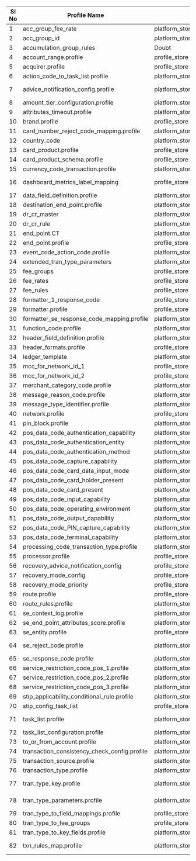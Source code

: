 | Sl No | Profile Name                             |                | services using                           |      |
| ----- | ---------------------------------------- | -------------- | ---------------------------------------- | ---- |
| 1     | acc_group_fee_rate                       | platform_store | accumulator_fees_calculator              |      |
| 2     | acc_group_id                             | platform_store | accumulator_fees_calculator              |      |
| 3     | accumulation_group_rules                 | Doubt          | fees_charges_calculator.erl              |      |
| 4     | account_range.profile                    | profile_store  |                                          |      |
| 5     | acquirer.profile                         | profile_store  |                                          |      |
| 6     | action_code_to_task_list.profile         | platform_store | action_manager.erl, path_setter.erl      |      |
| 7     | advice_notification_config.profile       | platform_store | advice_notification_enqueuer.erl, recovery_enqueuer.erl |      |
| 8     | amount_tier_configuration.profile        | platform_store | transaction_classification.erl           |      |
| 9     | attributes_timeout.profile               | platform_store | timeout_calculator.erl                   |      |
| 10    | brand.profile                            | profile_store  |                                          |      |
| 11    | card_number_reject_code_mapping.profile  | platform_store | stip_authorization.erl                   |      |
| 12    | country_code                             | platform_store | business_zone_code.erl                   |      |
| 13    | card_product.profile                     | profile_store  |                                          |      |
| 14    | card_product_schema.profile              | profile_store  |                                          |      |
| 15    | currency_code_transaction.profile        | platform_store |                                          |      |
| 16    | dashboard_metrics_label_mapping          | profile_store  | se_message_forwarder.erl, stip_authorization.erl |      |
| 17    | data_field_definition.profile            | platform_store | header_parser.erl, iso_data_parser.erl   |      |
| 18    | destination_end_point.profile            | platform_store |                                          |      |
| 19    | dr_cr_master                             | platform_store | se_ledger.erl                            |      |
| 20    | dr_cr_rule                               | platform_store | se_ledger.erl                            |      |
| 21    | end_point.CT                             | platform_store |                                          |      |
| 22    | end_point.profile                        | profile_store  |                                          |      |
| 23    | event_code_action_code.profile           | platform_store | action_manager.erl, se_ledger.erl        |      |
| 24    | extended_tran_type_parameters            | platform_store | extended_task_list_selector.erl          |      |
| 25    | fee_groups                               | profile_store  | fees_charges_calculator.erl              |      |
| 26    | fee_rates                                | profile_store  | fees_charges_calculator.erl              |      |
| 27    | fee_rules                                | profile_store  | fees_charges_calculator.erl              |      |
| 28    | formatter_1_response_code                | profile_store  |                                          |      |
| 29    | formatter.profile                        | profile_store  |                                          |      |
| 30    | formatter_se_response_code_mapping.profile | platform_store |                                          |      |
| 31    | function_code.profile                    | platform_store |                                          |      |
| 32    | header_field_definition.profile          | platform_store |                                          |      |
| 33    | header_formats.profile                   | profile_store  |                                          |      |
| 34    | ledger_template                          | platform_store | se_ledger.erl                            |      |
| 35    | mcc_for_network_id_1                     | profile_store  |                                          |      |
| 36    | mcc_for_network_id_2                     | profile_store  |                                          |      |
| 37    | merchant_category_code.profile           | platform_store | transaction_classification.erl           |      |
| 38    | message_reason_code.profile              | platform_store |                                          |      |
| 39    | message_type_identifier.profile          | platform_store |                                          |      |
| 40    | network.profile                          | profile_store  |                                          |      |
| 41    | pin_block.profile                        | platform_store | hsm_config_data.erl                      |      |
| 42    | pos_data_code_authentication_capability  | platform_store |                                          |      |
| 43    | pos_data_code_authentication_entity      | platform_store |                                          |      |
| 44    | pos_data_code_authentication_method      | platform_store |                                          |      |
| 45    | pos_data_code_capture_capability         | platform_store |                                          |      |
| 46    | pos_data_code_card_data_input_mode       | platform_store |                                          |      |
| 47    | pos_data_code_card_holder_present        | platform_store |                                          |      |
| 48    | pos_data_code_card_present               | platform_store |                                          |      |
| 49    | pos_data_code_input_capability           | platform_store |                                          |      |
| 50    | pos_data_code_operating_environment      | platform_store |                                          |      |
| 51    | pos_data_code_output_capability          | platform_store |                                          |      |
| 52    | pos_data_code_PIN_capture_capability     | platform_store |                                          |      |
| 53    | pos_data_code_terminal_capability        | platform_store |                                          |      |
| 54    | processing_code_transaction_type.profile | platform_store |                                          |      |
| 55    | processor.profile                        | profile_store  |                                          |      |
| 56    | recovery_advice_notification_config      | profile_store  | recovery_enqueuer.erl                    |      |
| 57    | recovery_mode_config                     | profile_store  | recovery_enqueuer.erl                    |      |
| 58    | recovery_mode_priority                   | profile_store  | recovery_enqueuer.erl                    |      |
| 59    | route.profile                            | profile_store  |                                          |      |
| 60    | route_rules.profile                      | platform_store | enhanced_routing.erl                     |      |
| 61    | se_context_log.profile                   | platform_store |                                          |      |
| 62    | se_end_point_attributes_score.profile    | platform_store | select_endpoint.erl                      |      |
| 63    | se_entity.profile                        | profile_store  |                                          |      |
| 64    | se_reject_code.profile                   | platform_store | response_code_resolver.erl, se_services_genserver.erl |      |
| 65    | se_response_code.profile                 | platform_store | bill_payment_msg_response_generator.erl, |      |
| 66    | service_restriction_code_pos_1.profile   | platform_store |                                          |      |
| 67    | service_restriction_code_pos_2.profile   | platform_store |                                          |      |
| 68    | service_restriction_code_pos_3.profile   | platform_store |                                          |      |
| 69    | stip_applicability_conditional_rule.profile | platform_store | stip_applicability.erl                   |      |
| 70    | stip_config_task_list                    | profile_store  | stip_applicability.erl                   |      |
| 71    | task_list.profile                        | platform_store | header_parser.erl, iso_data_parser.erl, path_setter.erl, |      |
| 72    | task_list_configuration.profile          | platform_store | transaction_classification.erl           |      |
| 73    | to_or_from_account.profile               | platform_store | transaction_classification.erl           |      |
| 74    | transaction_consistency_check_config.profile | platform_store | transaction_consistency_check.erl:       |      |
| 75    | transaction_source.profile               | platform_store |                                          |      |
| 76    | transaction_type.profile                 | platform_store | create_advice.erl, tran_type_finder.erl: |      |
| 77    | tran_type_key.profile                    | platform_store | se_services_common.erl, tran_type_finder.erl |      |
| 78    | tran_type_parameters.profile             | platform_store | extended_task_list_selector.erl, tran_type_finder.erl, |      |
| 79    | tran_type_to_field_mappings.profile      | profile_store  |                                          |      |
| 80    | tran_type_to_fee_groups                  | profile_store  | fees_charges_calculator.erl              |      |
| 81    | tran_type_to_key_fields.profile          | platform_store | se_services_common.erl                   |      |
| 82    | txn_rules_map.profile                    | platform_store | se_field_validator.erl, transaction_lifecycle_check.erl |      |


